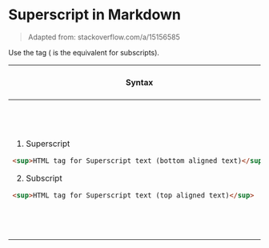 Superscript in Markdown
=======================

> Adapted from: stackoverflow.com/a/15156585

Use the <sup></sup>tag (<sub></sub> is the equivalent for subscripts).

<table class="js-csv-data csv-data js-file-line-container">
<thead><tr>
<!-- A1-->
<th>Syntax</th>
<!-- B1-->
<th>Preview (actual output)</th>
</tr>
</thead>
<tbody>
<tr>
<!-- A2 -->
<td>

  1. Superscript  

  ```md
  <sup>HTML tag for Superscript text (bottom aligned text)</sup>
  ```
  2. Subscript  

  ```md
  <sup>HTML tag for Superscript text (top aligned text)</sup>
  ```

</td>
<!-- B2 -->
<td>

  1. Superscript  

  ⇶ <sup>HTML tag for Super</sup>⇶<sup>script text (top aligned)</sup> ⇶

  2. Subscript  

  ⇶ <sub>HTML tag for Sub</sub>⇶<sub>script (bottom aligned)</sub> ⇶

</td>
</tr>
</tbody>
</table>
